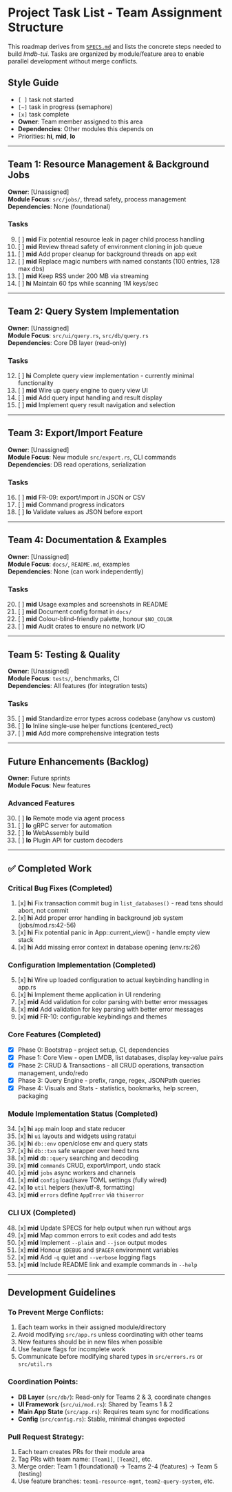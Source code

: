 # Project Task List - Team Assignment Structure

This roadmap derives from [`SPECS.md`](SPECS.md) and lists the concrete steps needed to build *lmdb-tui*. Tasks are organized by module/feature area to enable parallel development without merge conflicts.

## Style Guide
- `[ ]` task not started
- `[~]` task in progress (semaphore)
- `[x]` task complete
- **Owner**: Team member assigned to this area
- **Dependencies**: Other modules this depends on
- Priorities: **hi**, **mid**, **lo**

---

## Team 1: Resource Management & Background Jobs
**Owner**: [Unassigned]  
**Module Focus**: `src/jobs/`, thread safety, process management  
**Dependencies**: None (foundational)

### Tasks
009. [ ] **mid** Fix potential resource leak in pager child process handling
010. [ ] **mid** Review thread safety of environment cloning in job queue
011. [ ] **mid** Add proper cleanup for background threads on app exit
034. [ ] **mid** Replace magic numbers with named constants (100 entries, 128 max dbs)
044. [ ] **mid** Keep RSS under 200 MB via streaming
045. [ ] **hi** Maintain 60 fps while scanning 1M keys/sec

---

## Team 2: Query System Implementation
**Owner**: [Unassigned]  
**Module Focus**: `src/ui/query.rs`, `src/db/query.rs`  
**Dependencies**: Core DB layer (read-only)

### Tasks
012. [ ] **hi** Complete query view implementation - currently minimal functionality
013. [ ] **mid** Wire up query engine to query view UI
014. [ ] **mid** Add query input handling and result display
015. [ ] **mid** Implement query result navigation and selection

---

## Team 3: Export/Import Feature
**Owner**: [Unassigned]  
**Module Focus**: New module `src/export.rs`, CLI commands  
**Dependencies**: DB read operations, serialization

### Tasks
016. [ ] **mid** FR-09: export/import in JSON or CSV
017. [ ] **mid** Command progress indicators
018. [ ] **lo** Validate values as JSON before export

---

## Team 4: Documentation & Examples
**Owner**: [Unassigned]  
**Module Focus**: `docs/`, `README.md`, examples  
**Dependencies**: None (can work independently)

### Tasks
020. [ ] **mid** Usage examples and screenshots in README
021. [ ] **mid** Document config format in `docs/`
046. [ ] **mid** Colour-blind-friendly palette, honour `$NO_COLOR`
047. [ ] **mid** Audit crates to ensure no network I/O

---

## Team 5: Testing & Quality
**Owner**: [Unassigned]  
**Module Focus**: `tests/`, benchmarks, CI  
**Dependencies**: All features (for integration tests)

### Tasks
035. [ ] **mid** Standardize error types across codebase (anyhow vs custom)
036. [ ] **lo** Inline single-use helper functions (centered_rect)
037. [ ] **mid** Add more comprehensive integration tests

---

## Future Enhancements (Backlog)
**Owner**: Future sprints  
**Module Focus**: New features

### Advanced Features
030. [ ] **lo** Remote mode via agent process
031. [ ] **lo** gRPC server for automation
032. [ ] **lo** WebAssembly build
033. [ ] **lo** Plugin API for custom decoders

---

## ✅ Completed Work

### Critical Bug Fixes (Completed)
001. [x] **hi** Fix transaction commit bug in `list_databases()` - read txns should abort, not commit
002. [x] **hi** Add proper error handling in background job system (jobs/mod.rs:42-56)
003. [x] **hi** Fix potential panic in App::current_view() - handle empty view stack
004. [x] **hi** Add missing error context in database opening (env.rs:26)

### Configuration Implementation (Completed)
005. [x] **hi** Wire up loaded configuration to actual keybinding handling in app.rs
006. [x] **hi** Implement theme application in UI rendering
007. [x] **mid** Add validation for color parsing with better error messages
008. [x] **mid** Add validation for key parsing with better error messages
019. [x] **mid** FR-10: configurable keybindings and themes

### Core Features (Completed)
- [x] Phase 0: Bootstrap - project setup, CI, dependencies
- [x] Phase 1: Core View - open LMDB, list databases, display key-value pairs
- [x] Phase 2: CRUD & Transactions - all CRUD operations, transaction management, undo/redo
- [x] Phase 3: Query Engine - prefix, range, regex, JSONPath queries
- [x] Phase 4: Visuals and Stats - statistics, bookmarks, help screen, packaging

### Module Implementation Status (Completed)
034. [x] **hi** `app` main loop and state reducer
035. [x] **hi** `ui` layouts and widgets using ratatui
036. [x] **hi** `db::env` open/close env and query stats
037. [x] **hi** `db::txn` safe wrapper over heed txns
038. [x] **mid** `db::query` searching and decoding
039. [x] **mid** `commands` CRUD, export/import, undo stack
040. [x] **mid** `jobs` async workers and channels
041. [x] **mid** `config` load/save TOML settings (fully wired)
042. [x] **lo** `util` helpers (hex/utf-8, formatting)
043. [x] **mid** `errors` define `AppError` via `thiserror`

### CLI UX (Completed)
048. [x] **mid** Update SPECS for help output when run without args
049. [x] **mid** Map common errors to exit codes and add tests
050. [x] **mid** Implement `--plain` and `--json` output modes
051. [x] **mid** Honour `$DEBUG` and `$PAGER` environment variables
052. [x] **mid** Add `-q` quiet and `--verbose` logging flags
053. [x] **mid** Include README link and example commands in `--help`

---

## Development Guidelines

### To Prevent Merge Conflicts:
1. Each team works in their assigned module/directory
2. Avoid modifying `src/app.rs` unless coordinating with other teams
3. New features should be in new files when possible
4. Use feature flags for incomplete work
5. Communicate before modifying shared types in `src/errors.rs` or `src/util.rs`

### Coordination Points:
- **DB Layer** (`src/db/`): Read-only for Teams 2 & 3, coordinate changes
- **UI Framework** (`src/ui/mod.rs`): Shared by Teams 1 & 2
- **Main App State** (`src/app.rs`): Requires team sync for modifications
- **Config** (`src/config.rs`): Stable, minimal changes expected

### Pull Request Strategy:
1. Each team creates PRs for their module area
2. Tag PRs with team name: `[Team1]`, `[Team2]`, etc.
3. Merge order: Team 1 (foundational) → Teams 2-4 (features) → Team 5 (testing)
4. Use feature branches: `team1-resource-mgmt`, `team2-query-system`, etc.